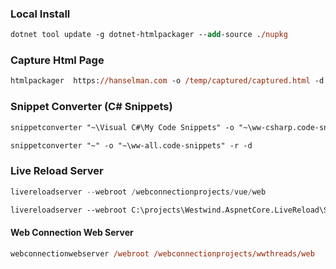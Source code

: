 ### Local Install
```ps
dotnet tool update -g dotnet-htmlpackager --add-source ./nupkg
```

### Capture Html Page
```ps
htmlpackager  https://hanselman.com -o /temp/captured/captured.html -d -v
```

### Snippet Converter  (C# Snippets)

```ps
snippetconverter "~\Visual C#\My Code Snippets" -o "~\ww-csharp.code-snippets" -r -d
```

```ps
snippetconverter "~" -o "~\ww-all.code-snippets" -r -d
```

### Live Reload Server

```powershell
livereloadserver --webroot /webconnectionprojects/vue/web
```

```ps
livereloadserver --webroot C:\projects\Westwind.AspnetCore.LiveReload\Samples\StandaloneFiles
```

#### Web Connection Web Server

```ps
webconnectionwebserver /webroot /webconnectionprojects/wwthreads/web
```